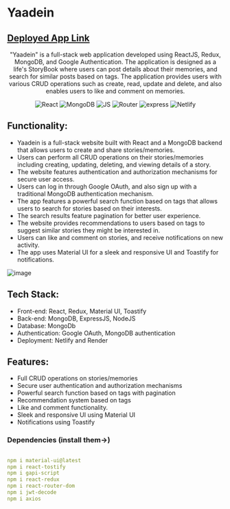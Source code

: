 # Yaadein

<h2><a href="https://life-storybook.netlify.app">Deployed App Link</a></h2>

<p align="center">


  <p align="center"> "Yaadein" is a full-stack web application developed using ReactJS, Redux, MongoDB, and Google Authentication. The application is designed as a life's StoryBook where users can post details about their memories, and search for similar posts based on tags. The application provides users with various CRUD operations such as create, read, update and delete, and also enables users to like and comment on memories.</p>

</p>
<div></div>
<p align="center">
    <img alt="React" src="https://img.shields.io/badge/react-%2320232a.svg?style=for-the-badge&logo=react&logoColor=%2361DAFB"> </a>
    <img alt="MongoDB" src="https://img.shields.io/badge/MongoDB-%234ea94b.svg?style=for-the-badge&logo=mongodb&logoColor=white"> </a>
    <img alt="JS" src="https://img.shields.io/badge/javascript-%23323330.svg?style=for-the-badge&logo=javascript&logoColor=%23F7DF1E"> </a>
    <img alt="Router" src="https://img.shields.io/badge/React_Router-CA4245?style=for-the-badge&logo=react-router&logoColor=white"> </a>
     <img alt="express" src="https://img.shields.io/badge/express.js-%23404d59.svg?style=for-the-badge&logo=express&logoColor=%2361DAFB"> </a> 
     <img alt="Netlify" src="https://img.shields.io/badge/netlify-%23000000.svg?style=for-the-badge&logo=netlify&logoColor=#00C7B7"> </a> 
</p>

<h2>Functionality: </h2>

- Yaadein is a full-stack website built with React and a MongoDB backend that allows users to create and share stories/memories.
- Users can perform all CRUD operations on their stories/memories including creating, updating, deleting, and viewing details of a story.
- The website features authentication and authorization mechanisms for secure user access.
- Users can log in through Google OAuth, and also sign up with a traditional MongoDB authentication mechanism.
- The app features a powerful search function based on tags that allows users to search for stories based on their interests.
- The search results feature pagination for better user experience.
- The website provides recommendations to users based on tags to suggest similar stories they might be interested in.
- Users can like and comment on stories, and receive notifications on new activity.
- The app uses Material UI for a sleek and responsive UI and Toastify for notifications.

![image](https://user-images.githubusercontent.com/108725514/235643475-af476986-8e1f-4e06-bbaf-53e977183a1d.png)

 <h2> Tech Stack: </h2>
 
 - Front-end: React, Redux, Material UI, Toastify
 - Back-end: MongoDB, ExpressJS, NodeJS
 - Database: MongoDb
 - Authentication: Google OAuth, MongoDB authentication
 - Deployment: Netlify and Render
  
  
 <h2>Features:</h2>

- Full CRUD operations on stories/memories
- Secure user authentication and authorization mechanisms
- Powerful search function based on tags with pagination
- Recommendation system based on tags
- Like and comment functionality.
- Sleek and responsive UI using Material UI
- Notifications using Toastify
  
 <h3>Dependencies (install them->)</h3>
 
```yaml

npm i material-ui@latest
npm i react-tostify
npm i gapi-script
npm i react-redux
npm i react-router-dom
npm i jwt-decode
npm i axios

```







